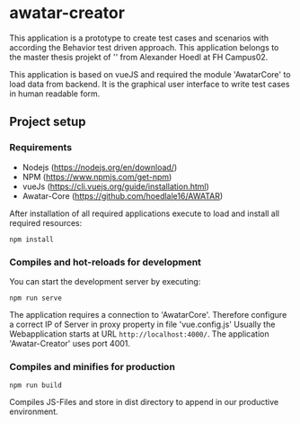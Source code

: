 # awatar-creator
This application is a prototype to create test cases and scenarios with according the Behavior test driven approach. 
This application belongs to the master thesis projekt of '' from Alexander Hoedl at FH Campus02.

This application is based on vueJS and required the module 'AwatarCore' to load data from backend. It is the graphical 
user interface to write test cases in human readable form.

## Project setup

### Requirements
- Nodejs (https://nodejs.org/en/download/)
- NPM (https://www.npmjs.com/get-npm)
- vueJs (https://cli.vuejs.org/guide/installation.html)
- Awatar-Core (https://github.com/hoedlale16/AWATAR)

After installation of all required applications execute to load and install all required resources: 
```
npm install
```

### Compiles and hot-reloads for development
You can start the development server by executing:
```
npm run serve
```
The application requires a connection to 'AwatarCore'. Therefore configure a correct IP of Server in proxy property in file 'vue.config.js'
Usually the Webapplication starts at URL ``http://localhost:4000/``. The application 'Awatar-Creator' uses port 4001. 

### Compiles and minifies for production
```
npm run build
```

Compiles JS-Files and store in dist directory to append in our productive environment.

